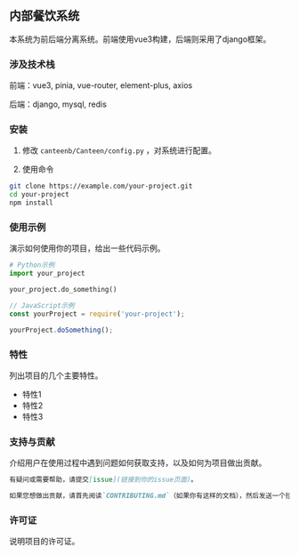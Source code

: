 ## 内部餐饮系统

本系统为前后端分离系统。前端使用vue3构建，后端则采用了django框架。

### 涉及技术栈

前端：vue3, pinia, vue-router, element-plus, axios

后端：django, mysql, redis

### 安装

1. 修改 `canteenb/Canteen/config.py` ，对系统进行配置。

2. 使用命令

```bash
git clone https://example.com/your-project.git
cd your-project
npm install
```

### 使用示例

演示如何使用你的项目，给出一些代码示例。

```python
# Python示例
import your_project

your_project.do_something()
```

```javascript
// JavaScript示例
const yourProject = require('your-project');

yourProject.doSomething();
```

### 特性

列出项目的几个主要特性。

- 特性1
- 特性2
- 特性3

### 支持与贡献

介绍用户在使用过程中遇到问题如何获取支持，以及如何为项目做出贡献。

```markdown
有疑问或需要帮助，请提交[issue](链接到你的issue页面)。

如果您想做出贡献，请首先阅读`CONTRIBUTING.md`（如果你有这样的文档），然后发送一个拉请求。
```

### 许可证

说明项目的许可证。
